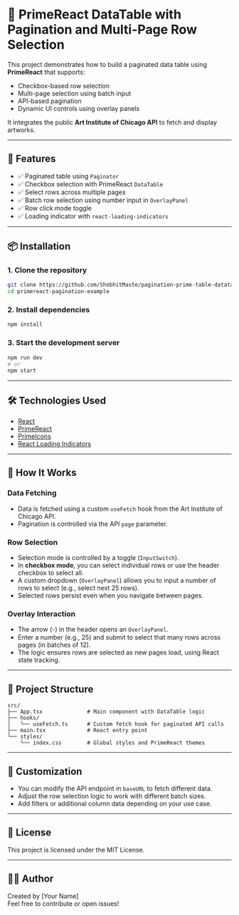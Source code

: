 # 🎨 PrimeReact DataTable with Pagination and Multi-Page Row Selection

This project demonstrates how to build a paginated data table using **PrimeReact** that supports:

- Checkbox-based row selection
- Multi-page selection using batch input
- API-based pagination
- Dynamic UI controls using overlay panels

It integrates the public **Art Institute of Chicago API** to fetch and display artworks.

---

## 🚀 Features

- ✅ Paginated table using `Paginator`
- ✅ Checkbox selection with PrimeReact `DataTable`
- ✅ Select rows across multiple pages
- ✅ Batch row selection using number input in `OverlayPanel`
- ✅ Row click mode toggle
- ✅ Loading indicator with `react-loading-indicators`

---

## 📦 Installation

### 1. Clone the repository

```bash
git clone https://github.com/ShobhitMaste/pagination-prime-table-datatable.git
cd primereact-pagination-example
```

### 2. Install dependencies

```bash
npm install
```

### 3. Start the development server

```bash
npm run dev
# or
npm start
```

---

## 🛠 Technologies Used

- [React](https://reactjs.org/)
- [PrimeReact](https://primereact.org/)
- [PrimeIcons](https://primefaces.org/primeicons)
- [React Loading Indicators](https://www.npmjs.com/package/react-loading-indicators)

---

## 🧠 How It Works

### Data Fetching

- Data is fetched using a custom `useFetch` hook from the Art Institute of Chicago API.
- Pagination is controlled via the API `page` parameter.

### Row Selection

- Selection mode is controlled by a toggle (`InputSwitch`).
- In **checkbox mode**, you can select individual rows or use the header checkbox to select all.
- A custom dropdown (`OverlayPanel`) allows you to input a number of rows to select (e.g., select next 25 rows).
- Selected rows persist even when you navigate between pages.

### Overlay Interaction

- The arrow (`˅`) in the header opens an `OverlayPanel`.
- Enter a number (e.g., 25) and submit to select that many rows across pages (in batches of 12).
- The logic ensures rows are selected as new pages load, using React state tracking.

---

## 📁 Project Structure

```
src/
├── App.tsx              # Main component with DataTable logic
├── hooks/
│   └── useFetch.ts      # Custom fetch hook for paginated API calls
├── main.tsx             # React entry point
└── styles/
    └── index.css        # Global styles and PrimeReact themes
```

---

## 🔧 Customization

- You can modify the API endpoint in `baseURL` to fetch different data.
- Adjust the row selection logic to work with different batch sizes.
- Add filters or additional column data depending on your use case.

---

## 📄 License

This project is licensed under the MIT License.

---

## 🙋‍♂️ Author

Created by [Your Name]  
Feel free to contribute or open issues!